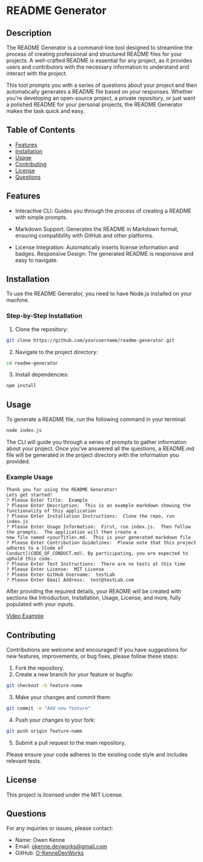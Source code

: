 # README Generator

## Description
The README Generator is a command-line tool designed to streamline the process of creating professional and structured README files for your projects. A well-crafted README is essential for any project, as it provides users and contributors with the necessary information to understand and interact with the project.

This tool prompts you with a series of questions about your project and then automatically generates a README file based on your responses. Whether you're developing an open-source project, a private repository, or just want a polished README for your personal projects, the README Generator makes the task quick and easy.

## Table of Contents
- [Features](#features)
- [Installation](#installation)
- [Usage](#usage)
- [Contributing](#contributing)
- [License](#license)
- [Questions](#questions)

## Features
- Interactive CLI: Guides you through the process of creating a README with simple prompts.

- Markdown Support: Generates the README in Markdown format, ensuring compatibility with GitHub and other platforms.

- License Integration: Automatically inserts license information and badges.
Responsive Design: The generated README is responsive and easy to navigate.

## Installation
To use the README Generator, you need to have Node.js installed on your machine.

### Step-by-Step Installation
1. Clone the repository:

```bash
git clone https://github.com/yourusername/readme-generator.git
```

2. Navigate to the project directory:

```bash
cd readme-generator
```

3. Install dependencies:

```bash
npm install
```

## Usage
To generate a README file, run the following command in your terminal:


```bash
node index.js
```

The CLI will guide you through a series of prompts to gather information about your project. Once you've answered all the questions, a README.md file will be generated in the project directory with the information you provided.

### Example Usage

```
Thank you for using the README Generator!
Lets get started!
? Please Enter Title:  Example
? Please Enter Description:  This is an example markdown showing the functionality of this application
? Please Enter Installation Instructions:  Clone the repo, run index.js
? Please Enter Usage Information:  First, run index.js.  Then follow the prompts.  The application will then create a
new file named <yourTitle>.md.  This is your generated markdown file
? Please Enter Contribution Guidelines:  Please note that this project adheres to a [Code of
Conduct](CODE_OF_CONDUCT.md). By participating, you are expected to uphold this code.
? Please Enter Test Instructions:  There are no tests at this time
? Please Enter License:  MIT License
? Please Enter GitHub Username:  testLab
? Please Enter Email Address:  test@testLab.com
```
After providing the required details, your README will be created with sections like Introduction, Installation, Usage, License, and more, fully populated with your inputs.

[Video Example](https://drive.google.com/file/d/1SrZhX7rmu1Q4lgwiwxNLcoHgSZxOzyjU/view?usp=sharing)

## Contributing
Contributions are welcome and encouraged! If you have suggestions for new features, improvements, or bug fixes, please follow these steps:

1. Fork the repository.
2. Create a new branch for your feature or bugfix:
```bash
git checkout -b feature-name
```

3. Make your changes and commit them:
```bash
git commit -m "Add new feature"
```

4. Push your changes to your fork:
```bash
git push origin feature-name
```

5. Submit a pull request to the main repository.

Please ensure your code adheres to the existing code style and includes relevant tests.

## License
This project is licensed under the MIT License.

## Questions
For any inquiries or issues, please contact:

- Name: Owen Kenne
- Email: <okenne.devworks@gmail.com>
- GitHub: [O-KenneDevWorks](https://github.com/O-KenneDevWorks/)
